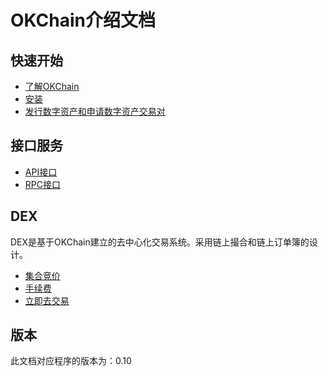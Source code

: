   
OKChain介绍文档
===============

快速开始
--------

-   [了解OKChain](getting-start/introduction.md)
-   [安装](getting-start/install.md)
-   [发行数字资产和申请数字资产交易对](getting-start/ico.md)

接口服务
--------

-   [API接口](api/http.md)
-   [RPC接口](api/node_rpc.md)

DEX
---

DEX是基于OKChain建立的去中心化交易系统。采用链上撮合和链上订单簿的设计。

-   [集合竞价](trade/periodic_auction.md)
-   [手续费](fee.md)
-   [立即去交易](https://www.okex.com/dex-test)

版本
----

此文档对应程序的版本为：0.10
